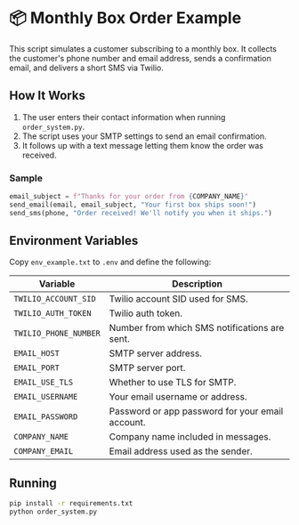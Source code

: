 ---
---

# 📦 Monthly Box Order Example

This script simulates a customer subscribing to a monthly box. It collects the customer's phone number and email address, sends a confirmation email, and delivers a short SMS via Twilio.

## How It Works
1. The user enters their contact information when running `order_system.py`.
2. The script uses your SMTP settings to send an email confirmation.
3. It follows up with a text message letting them know the order was received.

### Sample
```python
email_subject = f"Thanks for your order from {COMPANY_NAME}"
send_email(email, email_subject, "Your first box ships soon!")
send_sms(phone, "Order received! We'll notify you when it ships.")
```

## Environment Variables
Copy `env_example.txt` to `.env` and define the following:

| Variable | Description |
|----------|-------------|
| `TWILIO_ACCOUNT_SID` | Twilio account SID used for SMS. |
| `TWILIO_AUTH_TOKEN` | Twilio auth token. |
| `TWILIO_PHONE_NUMBER` | Number from which SMS notifications are sent. |
| `EMAIL_HOST` | SMTP server address. |
| `EMAIL_PORT` | SMTP server port. |
| `EMAIL_USE_TLS` | Whether to use TLS for SMTP. |
| `EMAIL_USERNAME` | Your email username or address. |
| `EMAIL_PASSWORD` | Password or app password for your email account. |
| `COMPANY_NAME` | Company name included in messages. |
| `COMPANY_EMAIL` | Email address used as the sender. |

## Running
```bash
pip install -r requirements.txt
python order_system.py
```
